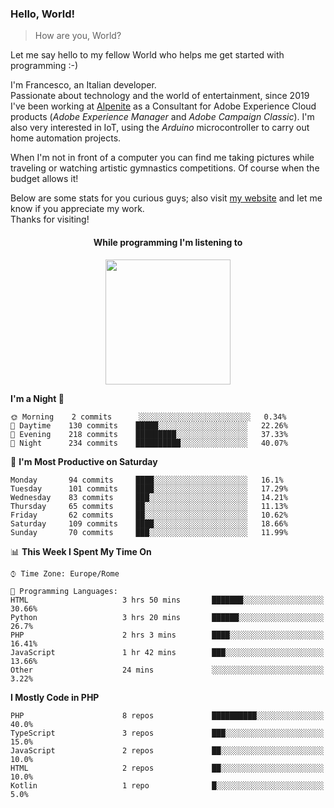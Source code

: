 ### Hello, World!

> How are you, World?

Let me say hello to my fellow World who helps me get started with programming :-)

I'm Francesco, an Italian developer.  
Passionate about technology and the world of entertainment, since 2019 I've been working at [Alpenite](https://www.alpenite.com) as a Consultant for Adobe Experience Cloud products (*Adobe Experience Manager* and *Adobe Campaign Classic*). I'm also very interested in IoT, using the *Arduino* microcontroller to carry out home automation projects.

When I'm not in front of a computer you can find me taking pictures while traveling or watching artistic gymnastics competitions. Of course when the budget allows it!

Below are some stats for you curious guys; also visit [my website](https://www.francescorega.eu) and let me know if you appreciate my work.  
Thanks for visiting!

<div align="center">
  <h4>While programming I'm listening to</h4>
  <a href="https://apps.francescorega.eu/now-playing/11147232609" target="_blank"><img src="https://apps.francescorega.eu/now-playing/11147232609" width="200"></a>
</div>

<!--START_SECTION:waka-->
**I'm a Night 🦉** 

```text
🌞 Morning    2 commits      ░░░░░░░░░░░░░░░░░░░░░░░░░   0.34% 
🌆 Daytime    130 commits    █████░░░░░░░░░░░░░░░░░░░░   22.26% 
🌃 Evening    218 commits    █████████░░░░░░░░░░░░░░░░   37.33% 
🌙 Night      234 commits    ██████████░░░░░░░░░░░░░░░   40.07%

```
📅 **I'm Most Productive on Saturday** 

```text
Monday       94 commits     ████░░░░░░░░░░░░░░░░░░░░░   16.1% 
Tuesday      101 commits    ████░░░░░░░░░░░░░░░░░░░░░   17.29% 
Wednesday    83 commits     ███░░░░░░░░░░░░░░░░░░░░░░   14.21% 
Thursday     65 commits     ██░░░░░░░░░░░░░░░░░░░░░░░   11.13% 
Friday       62 commits     ██░░░░░░░░░░░░░░░░░░░░░░░   10.62% 
Saturday     109 commits    ████░░░░░░░░░░░░░░░░░░░░░   18.66% 
Sunday       70 commits     ███░░░░░░░░░░░░░░░░░░░░░░   11.99%

```


📊 **This Week I Spent My Time On** 

```text
⌚︎ Time Zone: Europe/Rome

💬 Programming Languages: 
HTML                     3 hrs 50 mins       ███████░░░░░░░░░░░░░░░░░░   30.66% 
Python                   3 hrs 20 mins       ██████░░░░░░░░░░░░░░░░░░░   26.7% 
PHP                      2 hrs 3 mins        ████░░░░░░░░░░░░░░░░░░░░░   16.41% 
JavaScript               1 hr 42 mins        ███░░░░░░░░░░░░░░░░░░░░░░   13.66% 
Other                    24 mins             ░░░░░░░░░░░░░░░░░░░░░░░░░   3.22%

```

**I Mostly Code in PHP** 

```text
PHP                      8 repos             ██████████░░░░░░░░░░░░░░░   40.0% 
TypeScript               3 repos             ███░░░░░░░░░░░░░░░░░░░░░░   15.0% 
JavaScript               2 repos             ██░░░░░░░░░░░░░░░░░░░░░░░   10.0% 
HTML                     2 repos             ██░░░░░░░░░░░░░░░░░░░░░░░   10.0% 
Kotlin                   1 repo              █░░░░░░░░░░░░░░░░░░░░░░░░   5.0%

```



<!--END_SECTION:waka-->
